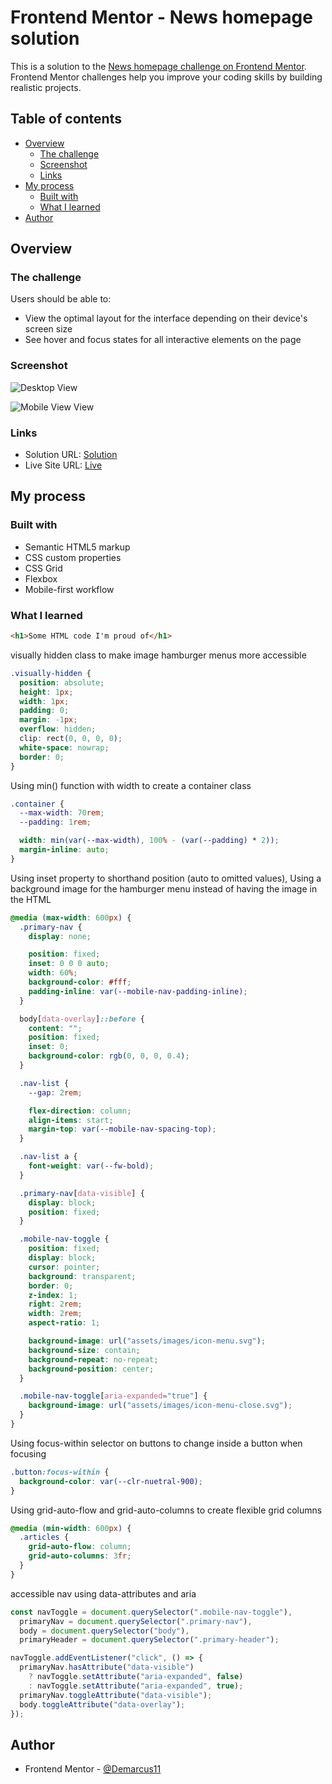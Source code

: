 # Frontend Mentor - News homepage solution

This is a solution to the [News homepage challenge on Frontend Mentor](https://www.frontendmentor.io/challenges/news-homepage-H6SWTa1MFl). Frontend Mentor challenges help you improve your coding skills by building realistic projects.

## Table of contents

- [Overview](#overview)
  - [The challenge](#the-challenge)
  - [Screenshot](#screenshot)
  - [Links](#links)
- [My process](#my-process)
  - [Built with](#built-with)
  - [What I learned](#what-i-learned)
- [Author](#author)

## Overview

### The challenge

Users should be able to:

- View the optimal layout for the interface depending on their device's screen size
- See hover and focus states for all interactive elements on the page

### Screenshot

![Desktop View](https://drive.google.com/uc?export=view&id=1BPxLh31MpoEfNROx93teus7EFW_v_mq4)

![Mobile View View](https://drive.google.com/uc?export=view&id=1_Dh_hIZ8N132P6n0buk6n937zNU3CXc0)

### Links

- Solution URL: [Solution](https://github.com/Demarcus11/News-homepage.git)
- Live Site URL: [Live](https://demarcus11.github.io/News-homepage/)

## My process

### Built with

- Semantic HTML5 markup
- CSS custom properties
- CSS Grid
- Flexbox
- Mobile-first workflow

### What I learned

```html
<h1>Some HTML code I'm proud of</h1>
```

visually hidden class to make image hamburger menus more accessible

```css
.visually-hidden {
  position: absolute;
  height: 1px;
  width: 1px;
  padding: 0;
  margin: -1px;
  overflow: hidden;
  clip: rect(0, 0, 0, 0);
  white-space: nowrap;
  border: 0;
}
```

Using min() function with width to create a container class

```css
.container {
  --max-width: 70rem;
  --padding: 1rem;

  width: min(var(--max-width), 100% - (var(--padding) * 2));
  margin-inline: auto;
}
```

Using inset property to shorthand position (auto to omitted values), Using a background image for the hamburger menu instead of having the image in the HTML

```css
@media (max-width: 600px) {
  .primary-nav {
    display: none;

    position: fixed;
    inset: 0 0 0 auto;
    width: 60%;
    background-color: #fff;
    padding-inline: var(--mobile-nav-padding-inline);
  }

  body[data-overlay]::before {
    content: "";
    position: fixed;
    inset: 0;
    background-color: rgb(0, 0, 0, 0.4);
  }

  .nav-list {
    --gap: 2rem;

    flex-direction: column;
    align-items: start;
    margin-top: var(--mobile-nav-spacing-top);
  }

  .nav-list a {
    font-weight: var(--fw-bold);
  }

  .primary-nav[data-visible] {
    display: block;
    position: fixed;
  }

  .mobile-nav-toggle {
    position: fixed;
    display: block;
    cursor: pointer;
    background: transparent;
    border: 0;
    z-index: 1;
    right: 2rem;
    width: 2rem;
    aspect-ratio: 1;

    background-image: url("assets/images/icon-menu.svg");
    background-size: contain;
    background-repeat: no-repeat;
    background-position: center;
  }

  .mobile-nav-toggle[aria-expanded="true"] {
    background-image: url("assets/images/icon-menu-close.svg");
  }
}
```

Using focus-within selector on buttons to change inside a button when focusing

```css
.button:focus-within {
  background-color: var(--clr-nuetral-900);
}
```

Using grid-auto-flow and grid-auto-columns to create flexible grid columns

```css
@media (min-width: 600px) {
  .articles {
    grid-auto-flow: column;
    grid-auto-columns: 3fr;
  }
}
```

accessible nav using data-attributes and aria

```js
const navToggle = document.querySelector(".mobile-nav-toggle"),
  primaryNav = document.querySelector(".primary-nav"),
  body = document.querySelector("body"),
  primaryHeader = document.querySelector(".primary-header");

navToggle.addEventListener("click", () => {
  primaryNav.hasAttribute("data-visible")
    ? navToggle.setAttribute("aria-expanded", false)
    : navToggle.setAttribute("aria-expanded", true);
  primaryNav.toggleAttribute("data-visible");
  body.toggleAttribute("data-overlay");
});
```

## Author

- Frontend Mentor - [@Demarcus11](https://www.frontendmentor.io/profile/Demarcus11)
